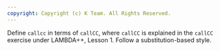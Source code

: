 ```yaml
---
copyright: Copyright (c) K Team. All Rights Reserved.
---
```


Define `callcc` in terms of `callCC`, where `callCC` is explained in the
`callCC` exercise under LAMBDA++, Lesson 1.  Follow a substitution-based style.
